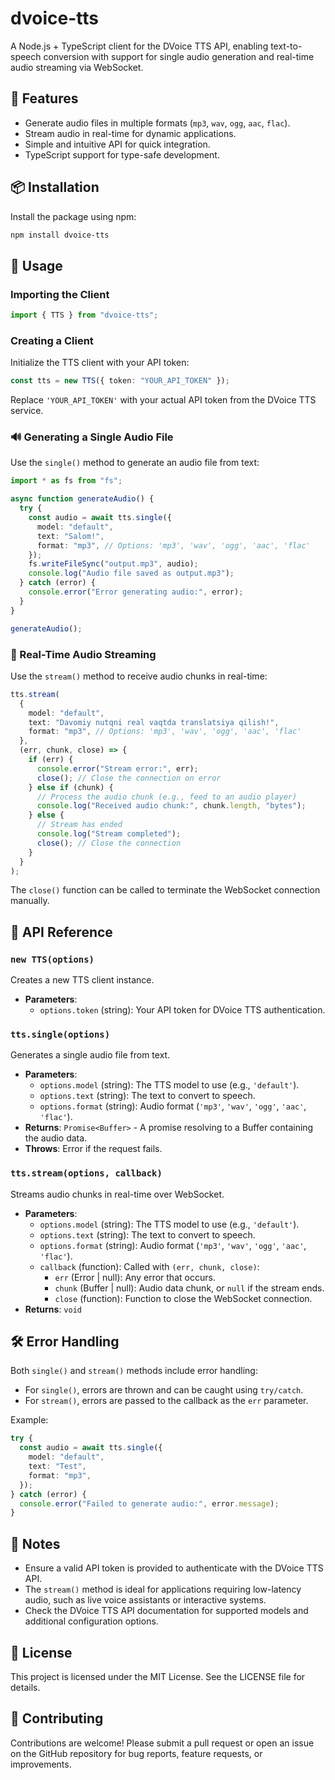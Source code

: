 # dvoice-tts

A Node.js + TypeScript client for the DVoice TTS API, enabling text-to-speech conversion with support for single audio generation and real-time audio streaming via WebSocket.

## 🚀 Features

- Generate audio files in multiple formats (`mp3`, `wav`, `ogg`, `aac`, `flac`).
- Stream audio in real-time for dynamic applications.
- Simple and intuitive API for quick integration.
- TypeScript support for type-safe development.

## 📦 Installation

Install the package using npm:

```bash
npm install dvoice-tts
```

## 🧠 Usage

### Importing the Client

```typescript
import { TTS } from "dvoice-tts";
```

### Creating a Client

Initialize the TTS client with your API token:

```typescript
const tts = new TTS({ token: "YOUR_API_TOKEN" });
```

Replace `'YOUR_API_TOKEN'` with your actual API token from the DVoice TTS service.

### 🔊 Generating a Single Audio File

Use the `single()` method to generate an audio file from text:

```typescript
import * as fs from "fs";

async function generateAudio() {
  try {
    const audio = await tts.single({
      model: "default",
      text: "Salom!",
      format: "mp3", // Options: 'mp3', 'wav', 'ogg', 'aac', 'flac'
    });
    fs.writeFileSync("output.mp3", audio);
    console.log("Audio file saved as output.mp3");
  } catch (error) {
    console.error("Error generating audio:", error);
  }
}

generateAudio();
```

### 🌊 Real-Time Audio Streaming

Use the `stream()` method to receive audio chunks in real-time:

```typescript
tts.stream(
  {
    model: "default",
    text: "Davomiy nutqni real vaqtda translatsiya qilish!",
    format: "mp3", // Options: 'mp3', 'wav', 'ogg', 'aac', 'flac'
  },
  (err, chunk, close) => {
    if (err) {
      console.error("Stream error:", err);
      close(); // Close the connection on error
    } else if (chunk) {
      // Process the audio chunk (e.g., feed to an audio player)
      console.log("Received audio chunk:", chunk.length, "bytes");
    } else {
      // Stream has ended
      console.log("Stream completed");
      close(); // Close the connection
    }
  }
);
```

The `close()` function can be called to terminate the WebSocket connection manually.

## 📜 API Reference

### `new TTS(options)`

Creates a new TTS client instance.

- **Parameters**:
  - `options.token` (string): Your API token for DVoice TTS authentication.

### `tts.single(options)`

Generates a single audio file from text.

- **Parameters**:
  - `options.model` (string): The TTS model to use (e.g., `'default'`).
  - `options.text` (string): The text to convert to speech.
  - `options.format` (string): Audio format (`'mp3'`, `'wav'`, `'ogg'`, `'aac'`, `'flac'`).
- **Returns**: `Promise<Buffer>` - A promise resolving to a Buffer containing the audio data.
- **Throws**: Error if the request fails.

### `tts.stream(options, callback)`

Streams audio chunks in real-time over WebSocket.

- **Parameters**:
  - `options.model` (string): The TTS model to use (e.g., `'default'`).
  - `options.text` (string): The text to convert to speech.
  - `options.format` (string): Audio format (`'mp3'`, `'wav'`, `'ogg'`, `'aac'`, `'flac'`).
  - `callback` (function): Called with `(err, chunk, close)`:
    - `err` (Error | null): Any error that occurs.
    - `chunk` (Buffer | null): Audio data chunk, or `null` if the stream ends.
    - `close` (function): Function to close the WebSocket connection.
- **Returns**: `void`

## 🛠️ Error Handling

Both `single()` and `stream()` methods include error handling:

- For `single()`, errors are thrown and can be caught using `try/catch`.
- For `stream()`, errors are passed to the callback as the `err` parameter.

Example:

```typescript
try {
  const audio = await tts.single({
    model: "default",
    text: "Test",
    format: "mp3",
  });
} catch (error) {
  console.error("Failed to generate audio:", error.message);
}
```

## 📝 Notes

- Ensure a valid API token is provided to authenticate with the DVoice TTS API.
- The `stream()` method is ideal for applications requiring low-latency audio, such as live voice assistants or interactive systems.
- Check the DVoice TTS API documentation for supported models and additional configuration options.

## 📄 License

This project is licensed under the MIT License. See the LICENSE file for details.

## 🌟 Contributing

Contributions are welcome! Please submit a pull request or open an issue on the GitHub repository for bug reports, feature requests, or improvements.

